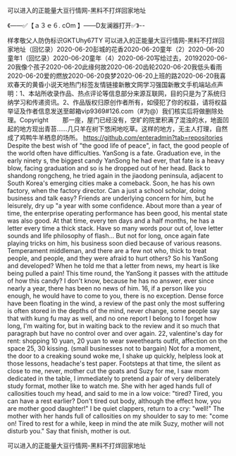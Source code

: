 可以进入的正能量大豆行情网-黑料不打烊回家地址

《——✅【ａ３ｅ６. cOm 】——D友澜器打开✅》--

样孝敬父人防伪标识GKTUhy67TY
可以进入的正能量大豆行情网-黑料不打烊回家地址（回忆录）2020-06-20彭城的花香2020-06-20童年（2）2020-06-20童年1（回忆录）2020-06-20童年（4）2020-06-20写给过去，20192020-06-20我像个孩子2020-06-20此缘何故2020-06-20齿轮2020-06-20我低头看雨2020-06-20爱的燃放2020-06-20良梦2020-06-20上班的路2020-06-20我喜欢春天的黄昏小说天地热门标签友情链接新散文网学习强国新散文手机端站点声明：1、本站所收录作品、热点评论等信息部分来源互联网，目的只是为了系统归纳学习和传递资讯。2、作品版权归原创作者所有，如侵犯了你的权益，请将权益举证及作者信息发送至邮箱vip9369#126.com（#为@）我们核实后将做删除处理。Copyright
　　那一座，屋门已经没有，空旷的院里积满了混浊的水，地面凹起的地方现出青苔……几只羊在树下悠闲地吃草。这样的地方，无主人打理，自然成了鸡鸭牛羊栖息的场所。
https://github.com/enteradmin?tab=repositories
Despite the best wish of "the good life of peace", in fact, the good people of the world often have difficulties.
YanSong is a fate.
Graduation eve, in the early ninety s, the biggest candy YanSong he had ever, that fate is a heavy blow, facing graduation and so is he dropped out of her head.
Back to shandong rongcheng, he tried again in the jiaodong peninsula, adjacent to South Korea's emerging cities make a comeback.
Soon, he has his own factory, when the factory director.
Can a just a school scholar, doing business and talk easy?
Friends are underlying concern for him, but he leisurely, dry up "a year with some confidence.
About more than a year of time, the enterprise operating performance has been good, his mental state was also good.
At that time, every ten days and a half months, he has a letter every time a thick stack.
Have so many words pour out of, love letter sounds and life philosophy of flash...
But not for long, once again fate playing tricks on him, his business soon died because of various reasons.
Temperament middleman, and there are a few not who, thick to treat people, and people, and they were afraid to hurt others?
So his YanSong and developed?
When he told me that a letter from news, my heart is like being pulled a pain!
This time round, the YanSong it passes with the attitude of how this candy?
I don't know, because he has no answer, ever since nearly a year, there has been no news of him.
16, if a person like you enough, he would have to come to you, there is no exception.
Dense force have been floating in the wind, a review of the past only the most suffering is often stored in the depths of the mind, never change, some people say that with kung fu may as well, and no one report I belong to I forget how long, I'm waiting for, but in waiting back to the review and it so much that paragraph but have no control over and over again.
22, valentine's day for rent: shopping 10 yuan, 20 yuan to wear sweethearts outfit, affection on the space 25, 30 kissing.
(small businesses not to bargain)
Not for a moment, the door to a creaking sound woke me, I shake up quickly, helpless look at those lessons, headache's test paper.
Footsteps at that time, the silent as close to me, never, mother cut the goats and Suzy for me, I saw mom dedicated in the table, I immediately to pretend a pair of very deliberately study format, mother like to watch me.
She with her aged hands full of callosities touch my head, and said to me in a low voice: "tired?
Tired, you can have a rest earlier?
Don't tired out body, although the effect how, you are mother good daughter!"
I be quiet clappers, return to a cry: "well!"
The mother with her hands full of callosities on my shoulder to say to me: "come on!
Tired to rest for a while, keep in mind the ate milk Suzy, mother will not disturb you."
Say that finish, mother is out.




可以进入的正能量大豆行情网-黑料不打烊回家地址
